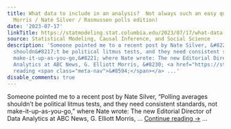 ```yaml
---
title: What data to include in an analysis?  Not always such an easy question. (Elliott
  Morris / Nate Silver / Rasmussen polls edition)
date: '2023-07-17'
linkTitle: https://statmodeling.stat.columbia.edu/2023/07/17/what-data-to-include-in-an-analysis-not-always-such-an-easy-question-elliott-morris-and-nate-silver-edition/
source: Statistical Modeling, Causal Inference, and Social Science
description: 'Someone pointed me to a recent post by Nate Silver, &#8220;Polling averages
  shouldn&#8217;t be political litmus tests, and they need consistent standards, not
  make-it-up-as-you-go,&#8221; where Nate wrote: The new Editorial Director of Data
  Analytics at ABC News, G. Elliott Morris, &#8230; <a href="https://statmodeling.stat.columbia.edu/2023/07/17/what-data-to-include-in-an-analysis-not-always-such-an-easy-question-elliott-morris-and-nate-silver-edition/">Continue
  reading <span class="meta-nav">&#8594;</span></a> ...'
disable_comments: true
---
```

Someone pointed me to a recent post by Nate Silver, &#8220;Polling averages shouldn&#8217;t be political litmus tests, and they need consistent standards, not make-it-up-as-you-go,&#8221; where Nate wrote: The new Editorial Director of Data Analytics at ABC News, G. Elliott Morris, &#8230; <a href="https://statmodeling.stat.columbia.edu/2023/07/17/what-data-to-include-in-an-analysis-not-always-such-an-easy-question-elliott-morris-and-nate-silver-edition/">Continue reading <span class="meta-nav">&#8594;</span></a> ...